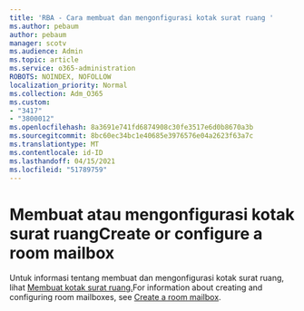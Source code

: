 ```yaml
---
title: 'RBA - Cara membuat dan mengonfigurasi kotak surat ruang '
ms.author: pebaum
author: pebaum
manager: scotv
ms.audience: Admin
ms.topic: article
ms.service: o365-administration
ROBOTS: NOINDEX, NOFOLLOW
localization_priority: Normal
ms.collection: Adm_O365
ms.custom:
- "3417"
- "3800012"
ms.openlocfilehash: 8a3691e741fd6874908c30fe3517e6d0b8670a3b
ms.sourcegitcommit: 8bc60ec34bc1e40685e3976576e04a2623f63a7c
ms.translationtype: MT
ms.contentlocale: id-ID
ms.lasthandoff: 04/15/2021
ms.locfileid: "51789759"
---
```

# <a name="create-or-configure-a-room-mailbox"></a><span data-ttu-id="51d6a-102">Membuat atau mengonfigurasi kotak surat ruang</span><span class="sxs-lookup"><span data-stu-id="51d6a-102">Create or configure a room mailbox</span></span>

<span data-ttu-id="51d6a-103">Untuk informasi tentang membuat dan mengonfigurasi kotak surat ruang, lihat [Membuat kotak surat ruang.](https://docs.microsoft.com/exchange/recipients/room-mailboxes?view=exchserver-2019#create-a-room-mailbox)</span><span class="sxs-lookup"><span data-stu-id="51d6a-103">For information about creating and configuring room mailboxes, see [Create a room mailbox](https://docs.microsoft.com/exchange/recipients/room-mailboxes?view=exchserver-2019#create-a-room-mailbox).</span></span>